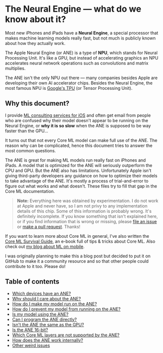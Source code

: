 # The Neural Engine — what do we know about it?

Most new iPhones and iPads have a **Neural Engine**, a special processor that makes machine learning models really fast, but not much is publicly known about how they actually work.

The Apple Neural Engine (or ANE) is a type of **NPU**, which stands for Neural Processing Unit. It's like a GPU, but instead of accelerating graphics an NPU accelerates neural network operations such as convolutions and matrix multiplies. 

The ANE isn't the only NPU out there — many companies besides Apple are developing their own AI accelerator chips. Besides the Neural Engine, the most famous NPU is [Google's TPU](https://en.wikipedia.org/wiki/Tensor_processing_unit) (or Tensor Processing Unit).

## Why this document?

I provide [ML consulting services for iOS](https://machinethink.net/hire) and often get email from people who are confused why their model doesn't appear to be running on the Neural Engine, or **why it is so slow** when the ANE is supposed to be way faster than the GPU...

It turns out that not every Core ML model can make full use of the ANE. The reason why can be complicated, hence this document tries to answer the most common questions. 

The ANE is great for making ML models run really fast on iPhones and iPads. A model that is optimized for the ANE will seriously outperform the CPU and GPU. But the ANE also has limitations. Unfortunately Apple isn't giving third-party developers any guidance on how to optimize their models to take advantage of the ANE. It's mostly a process of trial-and-error to figure out what works and what doesn't. These files try to fill that gap in the Core ML documentation.

> **Note:** Everything here was obtained by experimentation. I do not work at Apple and never have, so I am not privy to any implementation details of this chip. Some of this information is probably wrong. It's definitely incomplete. If you know something that isn't explained here, or if you find information that is wrong or missing, please [file an issue](https://github.com/hollance/neural-engine/issues) or [make a pull request](https://github.com/hollance/neural-engine/pulls). Thanks!

If you want to learn more about Core ML in general, I've also written the [Core ML Survival Guide](https://leanpub.com/coreml-survival-guide), an e-book full of tips & tricks about Core ML. Also check out [my blog about ML on mobile](http://machinethink.net/blog).

I was originally planning to make this a blog post but decided to put it on GitHub to make it a community resource and so that other people could contribute to it too. Please do!

## Table of contents

- [Which devices have an ANE?](docs/supported-devices.md)
- [Why should I care about the ANE?](docs/why-care.md)
- [How do I make my model run on the ANE?](docs/running-on-ane.md)
- [How do I prevent my model from running on the ANE?](docs/prevent-running-on-ane.md)
- [Is my model using the ANE?](docs/is-model-using-ane.md)
- [Can I program the ANE directly?](docs/programming-ane.md)
- [Isn't the ANE the same as the GPU?](docs/ane-vs-gpu.md)
- [Is the ANE 16-bit?](docs/16-bit.md)
- [Which Core ML layers are not supported by the ANE?](docs/unsupported-layers.md)
- [How does the ANE work internally?](docs/internals.md)
- [Other weird issues](docs/other.md)
